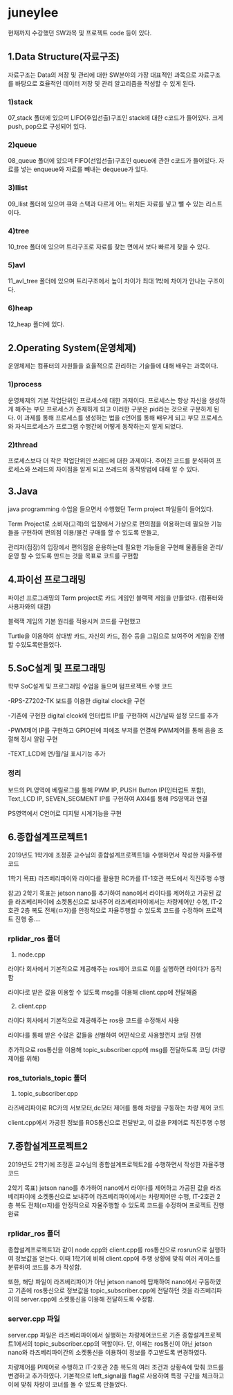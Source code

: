 # juneylee
현재까지 수강했던 SW과목 및 프로젝트 code 등이 있다. 

## **1.Data Structure(자료구조)**

자료구조는 Data의 저장 및 관리에 대한 SW분야의 가장 대표적인 과목으로 자료구조를 바탕으로 효율적인 데이터 저장 및 관리 알고리즘을 작성할 수 있게 된다. 

  ### 1)stack
  
  07_stack 폴더에 있으며 LIFO(후입선출)구조인 stack에 대한 c코드가 들어있다. 크게 push, pop으로 구성되어 있다.

  ### 2)queue
  
  08_queue 폴더에 있으며 FIFO(선입선출)구조인 queue에 관한 c코드가 들어있다. 자료를 넣는 enqueue와 자료를 빼내는 dequeue가 있다.

  ### 3)llist
  
  09_llist 폴더에 있으며 큐와 스택과 다르게 어느 위치든 자료를 넣고 뺄 수 있는 리스트이다.

  ### 4)tree
  
  10_tree 폴더에 있으며 트리구조로 자료를 찾는 면에서 보다 빠르게 찾을 수 있다.

  ### 5)avl
  
  11_avl_tree 폴더에 있으며 트리구조에서 높이 차이가 최대 1밖에 차이가 안나는 구조이다.

  ### 6)heap
  
  12_heap 폴더에 있다.


## **2.Operating System(운영체제)**

운영체제는 컴퓨터의 자원들을 효율적으로 관리하는 기술들에 대해 배우는 과목이다.

  ### 1)process
  
운영체제의 기본 작업단위인 프로세스에 대한 과제이다. 프로세스는 항상 자신을 생성하게 해주는 부모 프로세스가 존재하게 되고 이러한 구분은 pid라는    것으로 구분하게 된다. 이 과제를 통해 프로세스를 생성하는 법을 c언어를 통해 배우게 되고 부모 프로세스와 자식프로세스가 프로그램 수행간에 어떻게 동작하는지 알게 되었다.

  ### 2)thread
  
프로세스보다 더 작은 작업단위인 쓰레드에 대한 과제이다. 주어진 코드를 분석하여 프로세스와 쓰레드의 차이점을 알게 되고 쓰레드의 동작방법에 대해 알 수 있다.


## **3.Java**

java programming 수업을 들으면서 수행했던 Term project 파일들이 들어있다. 

Term Project로 소비자(고객)의 입장에서 가상으로 편의점을 이용하는데 필요한 기능들을 구현하여 편의점 이용/물건 구매를 할 수 있도록 만들고, 

관리자(점장)의 입장에서 편의점을 운용하는데 필요한 기능들을 구현해 물품들을 관리/운영 할 수 있도록 만드는 것을 목표로 코드를 구현함


## **4.파이선 프로그래밍**

파이선 프로그래밍의 Term project로 카드 게임인 블랙잭 게임을 만들었다. (컴퓨터와 사용자와의 대결)

블랙잭 게임의 기본 원리를 적용시켜 코드를 구현했고 

Turtle을 이용하여 상대방 카드, 자신의 카드, 점수 등을 그림으로 보여주어 게임을 진행할 수있도록만들었다.


## **5.SoC설계 및 프로그래밍**

학부 SoC설계 및 프로그래밍 수업을 들으며 텀프로젝트 수행 코드

-RPS-Z7202-TK 보드를 이용한 digital clock을 구현

-기존에 구현한 digital clcok에 인터럽트 IP를 구현하여 시간/날짜 설정 모드를 추가

-PWM제어 IP를 구현하고 GPIO핀에 피에조 부저를 연결해 PWM제어를 통해 음을 조절해 정시 알람 구현

-TEXT_LCD에 연/월/일 표시기능 추가


### 정리
보드의 PL영역에 베릴로그를 통해 PWM IP, PUSH Button IP(인터럽트 포함), Text_LCD IP, SEVEN_SEGMENT IP를 구현하여 AXI4를 통해 PS영역과 연결

PS영역에서 C언어로 디지털 시계기능을 구현



## **6.종합설계프로젝트1**

2019년도 1학기에 조정훈 교수님의 종합설계프로젝트1을 수행하면서 작성한 자율주행 코드

1학기 목표) 라즈베리파이와 라이다를 활용한 RC카를 IT-1호관 복도에서 직진주행 수행

참고) 2학기 목표는 jetson nano를 추가하여 nano에서 라이다를 제어하고 가공된 값을 라즈베리파이에 소켓통신으로 보내주어 라즈베리파이에서는 차량제어만 수행,  IT-2호관 2층 복도 전체(ㅁ자)를 안정적으로 자율주행할 수 있도록 코드를 수정하며 프로젝트 진행 중....

### rplidar_ros 폴더
1. node.cpp 
  
라이다 회사에서 기본적으로 제공해주는 ros제어 코드로 이를 실행하면 라이다가 동작함
  
라이다로 받은 값을 이용할 수 있도록 msg를 이용해 client.cpp에 전달해줌


2. client.cpp
  
라이다 회사에서 기본적으로 제공해주는 ros용 코드를 수정해서 사용
  
라이다를 통해 받은 수많은 값들을 선별하여 어떤식으로 사용할껀지 코딩 진행
  
추가적으로 ros통신을 이용해 topic_subscriber.cpp에 msg를 전달하도록 코딩 (차량 제어를 위해)


### ros_tutorials_topic 폴더
1. topic_subscriber.cpp
  
라즈베리파이로 RC카의 서보모터,dc모터 제어를 통해 차량을 구동하는 차량 제어 코드
  
client.cpp에서 가공된 정보를 ROS통신으로 전달받고, 이 값을 P제어로 직진주행 수행
  
## **7.종합설계프로젝트2**

2019년도 2학기에 조정훈 교수님의 종합설계프로젝트2를 수행하면서 작성한 자율주행 코드

2학기 목표) jetson nano를 추가하여 nano에서 라이다를 제어하고 가공된 값을 라즈베리파이에 소켓통신으로 보내주어 라즈베리파이에서는 차량제어만 수행,  IT-2호관 2층 복도 전체(ㅁ자)를 안정적으로 자율주행할 수 있도록 코드를 수정하며 프로젝트 진행완료

### rplidar_ros 폴더
종합설계프로젝트1과 같이 node.cpp와 client.cpp를 ros통신으로 rosrun으로 실행하여 정보값을 얻는다. 이때 1학기에 비해 client.cpp에 주행 상황에 맞춰 여러 케이스를 분류하여 코드를 추가 작성함. 

또한, 해당 파일이 라즈베리파이가 아닌 jetson nano에 탑재하여 nano에서 구동하였고 기존에 ros통신으로 정보값을 topic_subscriber.cpp에 전달하던 것을 라즈베리파이의 server.cpp에 소켓통신을 이용해 전달하도록 수정함.

### server.cpp 파일
server.cpp 파일은 라즈베리파이에서 실행하는 차량제어코드로 기존 종합설계프로젝트1에서의 topic_subscriber.cpp의 역할이다. 단, 이때는 ros통신이 아닌 jetson nano와 라즈베리파이간의 소켓통신을 이용하여 정보를 주고받도록 변경하였다.

차량제어를 PI제어로 수행하고 IT-2호관 2층 복도의 여러 조건과 상황속에 맞춰 코드를 변경하고 추가하였다. 기본적으로 left_signal을 flag로 사용하여 특정 구간을 체크하고 이에 맞춰 차량이 코너를 돌 수 있도록 만들었다.
